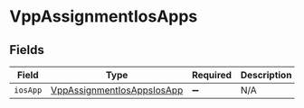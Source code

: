 # VppAssignmentIosApps


## Fields

| Field                                                                           | Type                                                                            | Required                                                                        | Description                                                                     |
| ------------------------------------------------------------------------------- | ------------------------------------------------------------------------------- | ------------------------------------------------------------------------------- | ------------------------------------------------------------------------------- |
| `iosApp`                                                                        | [VppAssignmentIosAppsIosApp](../../models/shared/vppassignmentiosappsiosapp.md) | :heavy_minus_sign:                                                              | N/A                                                                             |